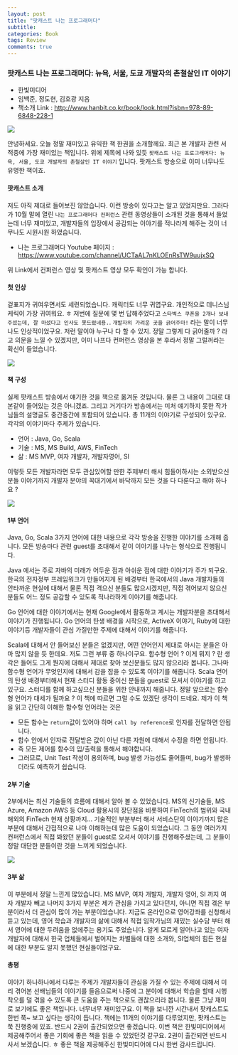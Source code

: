 ```yaml
---
layout: post
title: "팟캐스트 나는 프로그래머다"
subtitle:  
categories: Book
tags: Review
comments: true
---
```


### 팟캐스트 나는 프로그래머다: 뉴욕, 서울, 도쿄 개발자의 촌철살인 IT 이야기
- 한빛미디어
- 임백준, 정도현, 김호광 지음
- 책소개 Link : <http://www.hanbit.co.kr/book/look.html?isbn=978-89-6848-228-1>

 ![](https://github.com/DevStarSJ/Study/blob/master/Blog/Review/Books/image/small.hanbit.naProDa.01.jpg?raw=true)  

안녕하세요. 오늘 정말 재미있고 유익한 책 한권을 소개할께요.
최근 본 개발자 관련 서적중에 가장 재미있는 책입니다.
위에 제목에 나와 있듯 `팟캐스트 나는 프로그래머다: 뉴욕, 서울, 도쿄 개발자의 촌철살인 IT 이야기` 입니다.
팟캐스트 방송으로 이미 너무나도 유명한 책이죠.

#### 팟캐스트 소개

저도 아직 제대로 들어보진 않았습니다.
이런 방송이 있다고는 알고 있었지만요.
그러다가 10월 말에 열린 `나는 프로그래머다 컨퍼런스` 관련 동영상들이 소개된 것을 통해서 들었는데 너무 재미있고, 개발자들의 입장에서 공감되는 이야기를 적나라게 해주는 것이 너무나도 시원시원 하였습니다.

* 나는 프로그래머다 Youtube 페이지 : <https://www.youtube.com/channel/UCTaAL7nKLOEnRsTW9uujxSQ>

위 Link에서 컨퍼런스 영상 및 팟캐스트 영상 모두 확인이 가능 합니다.

#### 첫 인상

겉표지가 귀여우면서도 세련되었습니다.
캐릭터도 너무 귀엽구요. 개인적으로 데니스님 케릭이 가장 귀여워요. ㅎ
저번에 질문에 몇 번 답해주었다고 `스타벅스 쿠폰을 2개나 보내주셨는데, 잘 마셨다고 인사도 못드렸네용.`.
`개발자의 가려운 곳을 긁어주마!` 라는 말이 너무나도 인상적이었구요.
저런 말이야 누구나 다 할 수 있지.
정말 그렇게 다 긁어줄까 ? 라고 의문을 느낄 수 있겠지만, 이미 나프다 컨퍼런스 영상을 본 후라서 정말 그럴꺼라는 확신이 들었습니다.

![](https://github.com/DevStarSJ/Study/blob/master/Blog/Review/Books/image/small.hanbit.naProDa.02.jpg?raw=true)  

#### 책 구성

실제 팟캐스트 방송에서 얘기한 것을 책으로 옮겨둔 것입니다.
물론 그 내용이 그대로 대본같이 들어있는 것은 아니겠죠.
그리고 거기다가 방송에서는 미처 얘기하지 못한 작가님들의 설명글도 중간중간에 포함되어 있습니다.
총 11개의 이야기로 구성되어 있구요.
각각의 이야기마다 주제가 있습니다.

* 언어 : Java, Go, Scala
* 기술 : MS, MS Build, AWS, FinTech
* 삶 : MS MVP, 여자 개발자, 개발자영어, SI

이렇듯 모든 개발자라면 모두 관심있어할 만한 주제부터 해서 힘들어하시는 소외받으신 분들 이야기까지 개발자 분야의 꼭대기에서 바닥까지 모든 것을 다 다룬다고 해야 하나요 ?

![](https://github.com/DevStarSJ/Study/blob/master/Blog/Review/Books/image/small.hanbit.naProDa.03.jpg?raw=true)  

#### 1부 언어

Java, Go, Scala 3가지 언어에 대한 내용으로 각각 방송을 진행한 이야기를 소개해 줍니다.
모든 방송마다 관련 guest를 초대해서 같이 이야기를 나누는 형식으로 진행됩니다.

Java 에서는 주로 자바의 미래가 어두운 점과 아쉬운 점에 대한 이야기가 주가 되구요.
한국의 전자정부 프레임워크가 만들어지게 된 배경부터 한국에서의 Java 개발자들의 안타까운 현실에 대해서 물론 직접 격으신 분들도 많으시겠지만, 직접 겪어보지 않으신 분들도 어느 정도 공감할 수 있도록 적나라하게 이야기를 해줍니다.

Go 언어에 대한 이야기에서는 현재 Google에서 활동하고 계시는 개발자분을 초대해서 이야기가 진행됩니다.
Go 언어의 탄생 배경을 시작으로, ActiveX 이야기, Ruby에 대한 이야기등 개발자들이 관심 가질만한 주제에 대해서 이야기를 해줍니다.

Scala에 대해서 안 들어보신 분들은 없겠지만, 어떤 언어인지 제대로 아시는 분들은 아마 많지 않을 듯 한데요.
저도 그런 부류 중 하나이구요.
함수형 언어 ? 이게 뭐지 ? 란 생각은 들어도 그게 뭔지에 대해서 제대로 찾아 보신분들도 많지 않으리라 봅니다.
그나마 함수형 언어가 무엇인지에 대해서 감을 잡을 수 있도록 이야기를 해줍니다.
Scala 언어의 탄생 배경부터해서 현재 스터디 활동 중이신 분들을 guest로 모셔서 이야기를 하고 있구요.
스터디를 함께 하고싶으신 분들을 위한 안내까지 해줍니다.
정말 앞으로는 함수형 언어가 대세가 될까요 ? 이 책에 따르면 그럴 수도 있겠단 생각이 드네요.
제가 이 책을 읽고 간단히 이해한 함수형 언어라는 것은

* 모든 함수는 `return`값이 있어야 하며 `call by reference`로 인자를 전달하면 안됩니다.
* 함수 안에서 인자로 전달받은 값이 아닌 다른 자원에 대해서 수정을 하면 안됩니다.
* 즉 모든 제어를 함수의 입/출력을 통해서 해야합니다.
* 그러므로, Unit Test 작성이 용의하며, bug 발생 가능성도 줄어들며, bug가 발생하더라도 예측하기 쉽습니다.

#### 2부 기술

2부에서는 최신 기술들의 흐름에 대해서 알아 볼 수 있었습니다.
MS의 신기술들, MS Azure, Amazon AWS 등 Cloud 활용시의 장단점을 비롯하여 FinTech의 범위와 국내 해외의 FinTech 현재 상황까지...
기술적인 부분부터 해서 서비스단의 이야기까지 많은 부분에 대해서 간접적으로 나마 이해하는데 많은 도움이 되었습니다.
그 동안 여러가지 컨퍼런스에서 직접 봐왔던 분들이 guest로 오셔서 이야기를 진행해주셨는데, 그 분들이 정말 대단한 분들이란 것을 느끼게 되었습니다.

![](https://github.com/DevStarSJ/Study/blob/master/Blog/Review/Books/image/small.hanbit.naProDa.04.jpg?raw=true)  

#### 3부 삶

이 부분에서 정말 느낀게 많았습니다.
MS MVP, 여자 개발자, 개발자 영어, SI 까지 여자 개발자 빼고 나머지 3가지 부분은 제가 관심을 가지고 있다던지, 아니면 직접 겪은 부분이라서 더 관심이 많이 가는 부분이었습니다.
지금도 온라인으로 영어강좌를 신청해서 듣고 있는데, 영어 학습과 개발자의 삶에 대해서 직접 임작가님의 재밌는 실수담 부터 해서 영어에 대한 두려움을 없에주는 용기도 주었습니다. 
알게 모르게 일어나고 있는 여자 개발자에 대해서 한국 업체들에서 벌어지는 차별들에 대한 소개와, SI업체의 힘든 현실에 대한 부분도 알지 못했던 현실들이었구요.

#### 총평

이야기 하나하나에서 다루는 주제가 개발자들이 관심을 가질 수 있는 주제에 대해서 미리 겪어본 선배님들의 이야기를 들음으로써 나중에 그 분야에 대해서 학습을 할때 시행착오를 덜 겪을 수 있도록 큰 도움을 주는 책으로도 괜찮으리라 봅니다.
물론 그냥 재미로 보기에도 좋은 책입니다. 너무너무 재미있구요.
이 책을 보니깐 시간내서 팟캐스트도 한번 쭉~ 보고 싶다는 생각이 듭니다.
책에는 11개의 이야기를 다루었지만, 팟캐스트는 쭉 진행중에 있죠.
반드시 2권이 출간되었으면 좋겠습니다.
이번 책은 한빛미디어에서 제공해주어서 좋은 기회에 좋은 책을 읽을 수 있었던것 같구요.
2권이 출간되면 반드시 사서 보겠습니다. ㅎ
좋은 책을 제공해주신 한빛미디어에 다시 한번 감사드립니다.
